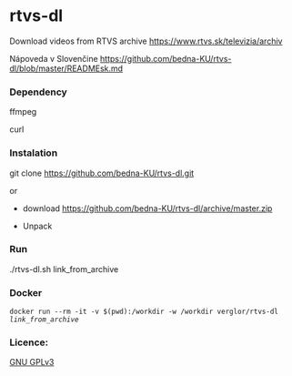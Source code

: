 # rtvs-dl

Download videos from RTVS archive
https://www.rtvs.sk/televizia/archiv

Nápoveda v Slovenčine https://github.com/bedna-KU/rtvs-dl/blob/master/READMEsk.md

### Dependency
ffmpeg

curl

### Instalation
git clone https://github.com/bedna-KU/rtvs-dl.git

or

* download https://github.com/bedna-KU/rtvs-dl/archive/master.zip

* Unpack

### Run
./rtvs-dl.sh link_from_archive

### Docker
`docker run --rm -it -v $(pwd):/workdir -w /workdir verglor/rtvs-dl `_`link_from_archive`_

### Licence:
[GNU GPLv3](http://www.gnu.org/licenses/gpl-3.0.html)
